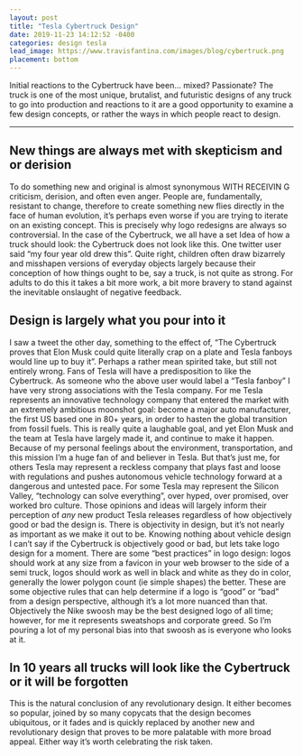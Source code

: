 ```yaml
---
layout: post
title: "Tesla Cybertruck Design"
date: 2019-11-23 14:12:52 -0400
categories: design tesla
lead_image: https://www.travisfantina.com/images/blog/cybertruck.png
placement: bottom
---
```


Initial reactions to the Cybertruck have been... mixed? Passionate? The truck is one of the most unique, brutalist, and futuristic designs of any truck to go into production and reactions to it are a good opportunity to examine a few design concepts, or rather the ways in which people react to design.

---

## New things are always met with skepticism and or derision

To do something new and original is almost synonymous WITH RECEIVIN G criticism, derision, and often even anger. People are, fundamentally, resistant to change, therefore to create something new flies directly in the face of human evolution, it’s perhaps even worse if you are trying to iterate on an existing concept. This is precisely why logo redesigns are always so controversial. In the case of the Cybertruck, we all have a set Idea of how a truck should look: the Cybertruck does not look like this. One twitter user said “my four year old drew this”. Quite right, children often draw bizarrely and misshapen versions of everyday objects largely because their conception of how things ought to be, say a truck, is not quite as strong. For adults to do this it takes a bit more work, a bit more bravery to stand against the inevitable onslaught of negative feedback.

## Design is largely what you pour into it

I saw a tweet the other day, something to the effect of, “The Cybertruck proves that Elon Musk could quite literally crap on a plate and Tesla fanboys would line up to buy it”. Perhaps a rather mean spirited take, but still not entirely wrong. Fans of Tesla will have a predisposition to like the Cybertruck. As someone who the above user would label a “Tesla fanboy” I have very strong associations with the Tesla company. For me Tesla represents an innovative technology company that entered the market with an extremely ambitious moonshot goal: become a major auto manufacturer, the first US based one in 80+ years, in order to hasten the global transition from fossil fuels. This is really quite a laughable goal, and yet Elon Musk and the team at Tesla have largely made it, and continue to make it happen. Because of my personal feelings about the environment, transportation, and this mission I’m a huge fan of and believer in Tesla. But that’s just me, for others Tesla may represent a reckless company that plays fast and loose with regulations and pushes autonomous vehicle technology forward at a dangerous and untested pace. For some Tesla may represent the Silicon Valley, “technology can solve everything”, over hyped, over promised, over worked bro culture. Those opinions and ideas will largely inform their perception of _any_ new product Tesla releases regardless of how objectively good or bad the design is.
There is objectivity in design, but it’s not nearly as important as we make it out to be. Knowing nothing about vehicle design I can’t say if the Cybertruck is objectively good or bad, but lets take logo design for a moment. There are some “best practices” in logo design: logos should work at any size from a favicon in your web browser to the side of a semi truck, logos should work as well in black and white as they do in color, generally the lower polygon count (ie simple shapes) the better. These are some objective rules that can help determine if a logo is “good” or “bad” from a design perspective, although it’s a lot more nuanced than that.
Objectively the Nike swoosh may be the best designed logo of all time; however, for me it represents sweatshops and corporate greed. So I’m pouring a lot of my personal bias into that swoosh as is everyone who looks at it.

## In 10 years all trucks will look like the Cybertruck or it will be forgotten

This is the natural conclusion of any revolutionary design. It either becomes so popular, joined by so many copycats that the design becomes ubiquitous, or it fades and is quickly replaced by another new and revolutionary design that proves to be more palatable with more broad appeal. Either way it’s worth celebrating the risk taken.
